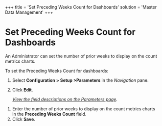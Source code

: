 +++
title = 'Set Preceding Weeks Count for Dashboards'
solution = 'Master Data Management'
+++

# Set Preceding Weeks Count for Dashboards

An Administrator can set the number of prior weeks to display on the
count metrics charts.

To set the Preceding Weeks Count for dashboards:

1.  Select **Configuration \> Setup \>Parameters** in the *Navigation*
    pane.

2.  Click **Edit**.
    
    *[View the field descriptions on the Parameters
    page](../Page_Desc/Parameters_dspConduct.htm).*

<!-- end list -->

1.  Enter the number of prior weeks to display on the count metrics
    charts in the **Preceding Weeks Count** field.
2.  Click **Save**.
